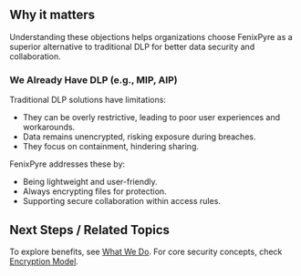 
## Why it matters
Understanding these objections helps organizations choose FenixPyre as a superior alternative to traditional DLP for better data security and collaboration.

### We Already Have DLP (e.g., MIP, AIP)

Traditional DLP solutions have limitations:

- They can be overly restrictive, leading to poor user experiences and workarounds.
- Data remains unencrypted, risking exposure during breaches.
- They focus on containment, hindering sharing.

FenixPyre addresses these by:

- Being lightweight and user-friendly.
- Always encrypting files for protection.
- Supporting secure collaboration within access rules.

## Next Steps / Related Topics
To explore benefits, see [What We Do](/01-overview/what-we-do). For core security concepts, check [Encryption Model](/02-core-concepts/encryption-model).
